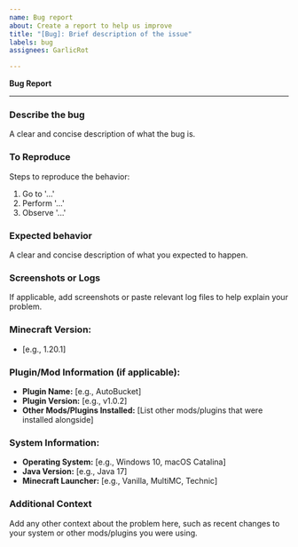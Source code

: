 ```yaml
---
name: Bug report
about: Create a report to help us improve
title: "[Bug]: Brief description of the issue"
labels: bug
assignees: GarlicRot

---
```


**Bug Report**

---

### Describe the bug
A clear and concise description of what the bug is.

### To Reproduce
Steps to reproduce the behavior:
1. Go to '...'
2. Perform '...'
3. Observe '...'

### Expected behavior
A clear and concise description of what you expected to happen.

### Screenshots or Logs
If applicable, add screenshots or paste relevant log files to help explain your problem.

### Minecraft Version:
- [e.g., 1.20.1]

### Plugin/Mod Information (if applicable):
- **Plugin Name:** [e.g., AutoBucket]
- **Plugin Version:** [e.g., v1.0.2]
- **Other Mods/Plugins Installed:** [List other mods/plugins that were installed alongside]

### System Information:
- **Operating System:** [e.g., Windows 10, macOS Catalina]
- **Java Version:** [e.g., Java 17]
- **Minecraft Launcher:** [e.g., Vanilla, MultiMC, Technic]

### Additional Context
Add any other context about the problem here, such as recent changes to your system or other mods/plugins you were using.
